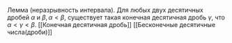 Лемма (неразрывность интервала). Для любых двух десятичных дробей $\alpha$ и $\beta, \alpha<\beta$, существует такая конечная десятичная дробь $\gamma$, что $\alpha<\gamma<\beta$.
[[Конечная десятичная дробь]]
[[Бесконечные десятичные числа(дроби)]]
